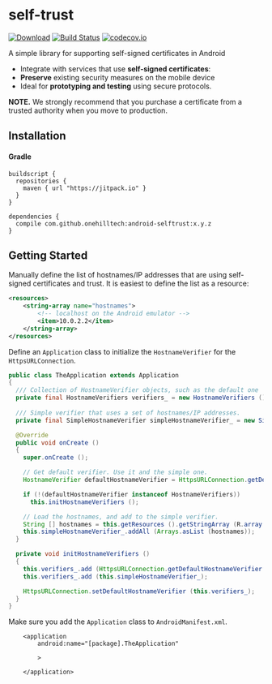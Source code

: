 self-trust
==================

[![Download](https://jitpack.io/v/onehilltech/android-selftrust.svg)](https://jitpack.io/#onehilltech/android-selftrust)
[![Build Status](https://travis-ci.org/onehilltech/android-selftrust.svg)](https://travis-ci.org/onehilltech/android-selftrust)
[![codecov.io](http://codecov.io/github/onehilltech/android-selftrust/coverage.svg?branch=master)](http://codecov.io/github/onehilltech/android-selftrust?branch=master)

A simple library for supporting self-signed certificates in Android

* Integrate with services that use **self-signed certificates**: 
* **Preserve** existing security measures on the mobile device
* Ideal for **prototyping and testing** using secure protocols.

**NOTE.** We strongly recommend that you purchase a certificate from a trusted authority 
when you move to production.

## Installation

#### Gradle

```
buildscript {
  repositories {
    maven { url "https://jitpack.io" }
  }
}

dependencies {
  compile com.github.onehilltech:android-selftrust:x.y.z
}
```

## Getting Started

Manually define the list of hostnames/IP addresses that are using self-signed 
certificates and trust. It is easiest to define the list as a resource:

```xml
<resources>
    <string-array name="hostnames">
        <!-- localhost on the Android emulator -->
        <item>10.0.2.2</item>
    </string-array>
</resources>
```

Define an `Application` class to initialize the `HostnameVerifier` for
the `HttpsURLConnection`.

```java
public class TheApplication extends Application 
{
  /// Collection of HostnameVerifier objects, such as the default one 
  private final HostnameVerifiers verifiers_ = new HostnameVerifiers ();
  
  /// Simple verifier that uses a set of hostnames/IP addresses.
  private final SimpleHostnameVerifier simpleHostnameVerifier_ = new SimpleHostnameVerifier ();

  @Override
  public void onCreate ()
  {
    super.onCreate ();

    // Get default verifier. Use it and the simple one.
    HostnameVerifier defaultHostnameVerifier = HttpsURLConnection.getDefaultHostnameVerifier ();

    if (!(defaultHostnameVerifier instanceof HostnameVerifiers))
      this.initHostnameVerifiers ();

    // Load the hostnames, and add to the simple verifier.
    String [] hostnames = this.getResources ().getStringArray (R.array.hostnames);
    this.simpleHostnameVerifier_.addAll (Arrays.asList (hostnames));
  }

  private void initHostnameVerifiers ()
  {
    this.verifiers_.add (HttpsURLConnection.getDefaultHostnameVerifier ());
    this.verifiers_.add (this.simpleHostnameVerifier_);

    HttpsURLConnection.setDefaultHostnameVerifier (this.verifiers_);
  }
}
```

Make sure you add the `Application` class to `AndroidManifest.xml`.

```
    <application
        android:name="[package].TheApplication"
        
        >
        
    </application>
```